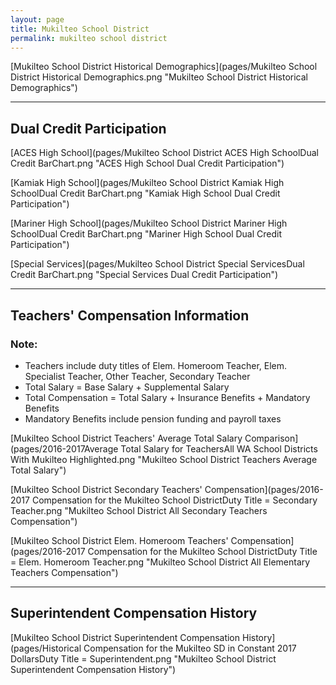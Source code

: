```yaml
---
layout: page
title: Mukilteo School District
permalink: mukilteo school district
---
```



[Mukilteo School District Historical Demographics](pages/Mukilteo School District Historical Demographics.png "Mukilteo School District Historical Demographics")

___

## Dual Credit Participation

[ACES High School](pages/Mukilteo School District ACES High SchoolDual Credit BarChart.png "ACES High School Dual Credit Participation")

[Kamiak High School](pages/Mukilteo School District Kamiak High SchoolDual Credit BarChart.png "Kamiak High School Dual Credit Participation")

[Mariner High School](pages/Mukilteo School District Mariner High SchoolDual Credit BarChart.png "Mariner High School Dual Credit Participation")

[Special Services](pages/Mukilteo School District Special ServicesDual Credit BarChart.png "Special Services Dual Credit Participation")


___

## Teachers' Compensation Information
### Note:
- Teachers include duty titles of Elem. Homeroom Teacher, Elem. Specialist Teacher, Other Teacher, Secondary Teacher
- Total Salary = Base Salary + Supplemental Salary
- Total Compensation = Total Salary + Insurance Benefits + Mandatory Benefits
- Mandatory Benefits include pension funding and payroll taxes

[Mukilteo School District Teachers' Average Total Salary Comparison](pages/2016-2017Average Total Salary for TeachersAll WA School Districts With Mukilteo Highlighted.png "Mukilteo School District Teachers Average Total Salary")

[Mukilteo School District Secondary Teachers' Compensation](pages/2016-2017 Compensation for the Mukilteo School DistrictDuty Title = Secondary Teacher.png "Mukilteo School District All Secondary Teachers Compensation")

[Mukilteo School District Elem. Homeroom Teachers' Compensation](pages/2016-2017 Compensation for the Mukilteo School DistrictDuty Title = Elem. Homeroom Teacher.png "Mukilteo School District All Elementary Teachers Compensation")


___

## Superintendent Compensation History

[Mukilteo School District Superintendent Compensation History](pages/Historical Compensation for the Mukilteo SD in Constant 2017 DollarsDuty Title = Superintendent.png "Mukilteo School District Superintendent Compensation History")


